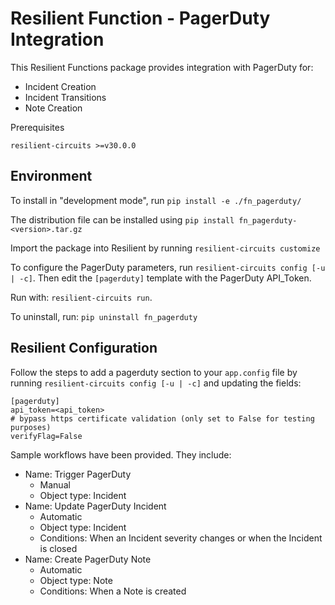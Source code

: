 # Resilient Function - PagerDuty Integration

This Resilient Functions package provides integration with PagerDuty for:
* Incident Creation
* Incident Transitions
* Note Creation

Prerequisites
```
resilient-circuits >=v30.0.0
```

## Environment
To install in "development mode", run 
    `pip install -e ./fn_pagerduty/`
    
The distribution file can be installed using
    `pip install fn_pagerduty-<version>.tar.gz`
    
Import the package into Resilient by running `resilient-circuits customize`

To configure the PagerDuty parameters, run `resilient-circuits config [-u | -c]`. 
Then edit the `[pagerduty]` template with the PagerDuty API_Token.

Run with: `resilient-circuits run`.

To uninstall, run: `pip uninstall fn_pagerduty`
    
## Resilient Configuration
Follow the steps to add a pagerduty section to your `app.config` file by running `resilient-circuits config [-u | -c]` and updating the fields:

```
[pagerduty]
api_token=<api_token>
# bypass https certificate validation (only set to False for testing purposes)
verifyFlag=False
```

Sample workflows have been provided. They include: 
* Name: Trigger PagerDuty
  * Manual
  * Object type: Incident
* Name: Update PagerDuty Incident
  * Automatic
  * Object type: Incident
  * Conditions: When an Incident severity changes or when the Incident is closed
* Name: Create PagerDuty Note
  * Automatic
  * Object type: Note
  * Conditions: When a Note is created
  




